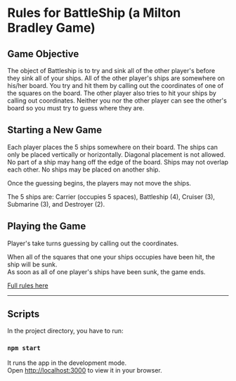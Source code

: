 # Rules for BattleShip (a Milton Bradley Game)
## Game Objective

The object of Battleship is to try and sink all of the other player's before they sink all of your ships. All of the other player's ships are somewhere on his/her board.  You try and hit them by calling out the coordinates of one of the squares on the board.  The other player also tries to hit your ships by calling out coordinates.  Neither you nor the other player can see the other's board so you must try to guess where they are.  
## Starting a New Game

Each player places the 5 ships somewhere on their board.  The ships can only be placed vertically or horizontally. Diagonal placement is not allowed. No part of a ship may hang off the edge of the board.  Ships may not overlap each other.  No ships may be placed on another ship. 

Once the guessing begins, the players may not move the ships.

The 5 ships are:  Carrier (occupies 5 spaces), Battleship (4), Cruiser (3), Submarine (3), and Destroyer (2).  
## Playing the Game

Player's take turns guessing by calling out the coordinates.

When all of the squares that one your ships occupies have been hit, the ship will be sunk.  
As soon as all of one player's ships have been sunk, the game ends. 

[Full rules here](https://www.cs.nmsu.edu/~bdu/TA/487/brules.htm)

--------------------------------------
## Scripts

In the project directory, you have to run:

### `npm start`

It runs the app in the development mode.\
Open [http://localhost:3000](http://localhost:3000) to view it in your browser.


